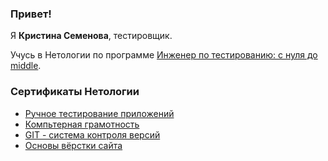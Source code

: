 ### Привет!

Я <b>Кристина Семенова</b>, тестировщик. 

Учусь в Нетологии по программе  [Инженер по тестированию: с нуля до middle](https://netology.ru/programs/qa-middle).

### Сертификаты Нетологии

+   [Ручное тестирование приложений](https://github.com/chrisemenova/chrisemenova/blob/main/1.%20%D0%A0%D1%83%D1%87%D0%BD%D0%BE%D0%B5%20%D0%A2%20%D0%BF%D1%80%D0%B8%D0%BB..pdf)
+ [Компьтерная грамотность](https://github.com/chrisemenova/chrisemenova/blob/main/%D0%BA%D0%BE%D0%BC%D0%BF.%20%D0%B3%D1%80%D0%B0%D0%BC.pdf)
+ [GIT - система контроля версий](https://github.com/chrisemenova/chrisemenova/blob/main/2.%20GIT.pdf)
+ [Основы вёрстки сайта](https://github.com/chrisemenova/chrisemenova/blob/main/%D0%9E%D1%81%D0%BD%D0%BE%D0%B2%D1%8B%20%D0%B2%D1%91%D1%80%D1%81%D1%82%D0%BA%D0%B8%20%D1%81%D0%B0%D0%B9%D1%82%D0%B0.pdf)


